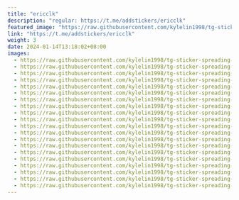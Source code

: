 ```yaml
---
title: "ericclk"
description: "regular: https://t.me/addstickers/ericclk"
featured_image: "https://raw.githubusercontent.com/kylelin1998/tg-sticker-spreading-worldwide-images/main/img/ec93d5a5-e0fc-4000-9e8e-3933e2c863d1.jpg"
link: "https://t.me/addstickers/ericclk"
weight: 3
date: 2024-01-14T13:18:02+08:00
images:
  - https://raw.githubusercontent.com/kylelin1998/tg-sticker-spreading-worldwide-images/main/img/ec93d5a5-e0fc-4000-9e8e-3933e2c863d1.jpg
  - https://raw.githubusercontent.com/kylelin1998/tg-sticker-spreading-worldwide-images/main/img/1bd013d7-86b3-4148-aec7-eaf266d64891.jpg
  - https://raw.githubusercontent.com/kylelin1998/tg-sticker-spreading-worldwide-images/main/img/b8f34186-7620-4f23-b537-24ca44173ab2.jpg
  - https://raw.githubusercontent.com/kylelin1998/tg-sticker-spreading-worldwide-images/main/img/234f37f8-6373-48d0-a1e5-67b889d26f14.jpg
  - https://raw.githubusercontent.com/kylelin1998/tg-sticker-spreading-worldwide-images/main/img/bda76de8-e34a-41ed-b133-fbf3887f2424.jpg
  - https://raw.githubusercontent.com/kylelin1998/tg-sticker-spreading-worldwide-images/main/img/9d6d1c7c-0a73-431e-8df2-5fc2b7755e1b.jpg
  - https://raw.githubusercontent.com/kylelin1998/tg-sticker-spreading-worldwide-images/main/img/cd36cef5-60ab-4061-b21d-9e541e6ea946.jpg
  - https://raw.githubusercontent.com/kylelin1998/tg-sticker-spreading-worldwide-images/main/img/63466d81-2597-411d-9da3-2539d7351fc5.jpg
  - https://raw.githubusercontent.com/kylelin1998/tg-sticker-spreading-worldwide-images/main/img/a81c08e0-1b67-4967-b0a1-8d5f4138fa8b.jpg
  - https://raw.githubusercontent.com/kylelin1998/tg-sticker-spreading-worldwide-images/main/img/8b9da4d3-c17e-43c1-8873-93f4265e671b.jpg
  - https://raw.githubusercontent.com/kylelin1998/tg-sticker-spreading-worldwide-images/main/img/a5b2662a-29c1-4c01-ae8f-b7120d860ee6.jpg
  - https://raw.githubusercontent.com/kylelin1998/tg-sticker-spreading-worldwide-images/main/img/30d96367-0830-4ebb-a518-08519a57dbb1.jpg
  - https://raw.githubusercontent.com/kylelin1998/tg-sticker-spreading-worldwide-images/main/img/eeb1b72d-ab9d-4645-b2e5-a59d21c4276d.jpg
  - https://raw.githubusercontent.com/kylelin1998/tg-sticker-spreading-worldwide-images/main/img/68008b14-1958-4cca-acbb-cbe4c1e2b614.jpg
  - https://raw.githubusercontent.com/kylelin1998/tg-sticker-spreading-worldwide-images/main/img/c9e5c163-ccad-42e3-98b8-5f96552d4d0f.jpg
  - https://raw.githubusercontent.com/kylelin1998/tg-sticker-spreading-worldwide-images/main/img/6c79bf47-7412-44a5-9d7c-d09a37d82be5.jpg
  - https://raw.githubusercontent.com/kylelin1998/tg-sticker-spreading-worldwide-images/main/img/2d33405b-0394-4fa5-81bd-90ebe29ff0c4.jpg
  - https://raw.githubusercontent.com/kylelin1998/tg-sticker-spreading-worldwide-images/main/img/bbaaf726-4e8f-41c1-928f-4f0104f6ecb9.jpg
  - https://raw.githubusercontent.com/kylelin1998/tg-sticker-spreading-worldwide-images/main/img/29e2dc30-adc0-49c8-938d-d61b0ad06bfa.jpg
  - https://raw.githubusercontent.com/kylelin1998/tg-sticker-spreading-worldwide-images/main/img/b3d90388-b574-49f3-9d1f-0c718f8999d6.jpg
---
```

